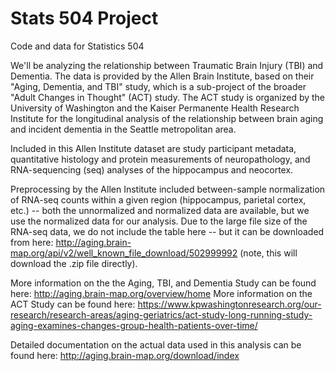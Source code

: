 # Stats 504 Project
Code and data for Statistics 504

We'll be analyzing the relationship between Traumatic Brain Injury (TBI) and Dementia.  The data is provided by the Allen Brain Institute, based on their "Aging, Dementia, and TBI" study, which is a sub-project of the broader "Adult Changes in Thought" (ACT) study.  The ACT study is organized by the University of Washington and the Kaiser Permanente Health Research Institute for the longitudinal analysis of the relationship between brain aging and incident dementia in the Seattle metropolitan area.

Included in this Allen Institute dataset are study participant metadata, quantitative histology and protein measurements of neuropathology, and RNA-sequencing (seq) analyses of the hippocampus and neocortex.

Preprocessing by the Allen Institute included between-sample normalization of RNA-seq counts within a given region (hippocampus, parietal cortex, etc.) -- both the unnormalized and normalized data are available, but we use the normalized data for our analysis.  Due to the large file size of the RNA-seq data, we do not include the table here -- but it can be downloaded from here: http://aging.brain-map.org/api/v2/well_known_file_download/502999992 (note, this will download the .zip file directly).

More information on the the Aging, TBI, and Dementia Study can be found here: http://aging.brain-map.org/overview/home
More information on the ACT Study can be found here: https://www.kpwashingtonresearch.org/our-research/research-areas/aging-geriatrics/act-study-long-running-study-aging-examines-changes-group-health-patients-over-time/

Detailed documentation on the actual data used in this analysis can be found here: http://aging.brain-map.org/download/index
